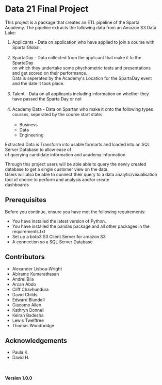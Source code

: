 # Data 21 Final Project

This project is a package that creates an ETL pipeline of the Sparta Academy. The pipeline extracts the following data from an Amazon S3 Data Lake:<br>


<ol>

<li>
    Applicants - Data on application who have applied to join a course with Sparta Global.
</li> 
<br>
<li>
    SpartaDay - <SpartaDay>Data collected from the applicant that make it to the SpartaDay <br>
                on which they undertake some phychometric tests and presentations and get scored on their performance.</SpartaDay><br>
                Data is seperated by the Academy's Location for the SpartaDay event and the date it took place. 
</li> 
<br>
<li>
    Talent - Data on all applicants including information on whether they have passed the Sparta Day or not  <br>
  
</li> 
<br>
<li>
    Academy Data - Data on Spartan who make it onto the following types courses, seperated by the course start state:<br>
<ul>

 <br>       
<li> Business </li>
<li> Data </li>
<li> Engineering </li> 

</ul>

</li> 

</ol>

Extracted Data is Transform into usable formarts and loaded into an SQL Server Database to allow ease of<br>
of querying candidate information and academy information.

Through this project users will be able able to query the newly created database to get a single customer view on the data.<br>
Users will also be able to connect their query to a data analytic/visualisation tool of choice to perform and analysis and/or create<br> dashboards 


## Prerequisites
Before you continue, ensure you have met the following requirements:
* You have installed the latest version of Python.
* You have installed the pandas package and all other packages in the requirements.txt
* Set up a boto3 S3 Client Server for amazon S3
* A connection so a SQL Server Database

## Contributors
<ul>
<li>Alexander Lisboa-Wright </li> 
<li>Abirame Kumarathasan</li>
<li>Andrei Bila  </li> 
<li>Arcan Abdo </li> 
<li>Cliff Chavhundura  </li>
<li>David Childs </li> 
<li>Edward Blundell </li> 
<li>Giacomo Allen </li> 
<li>Kathryn Donnell </li>
<li>Keiran Badesha </li>
<li>Lewis Twelftree </li>
<li>Thomas  Woodbridge</li>
</ul>

## Acknowledgements
<ul>
<li>Paula K.</li>
<li>David H.</li>
</ul>
<br>

#### Version 1.0.0 
